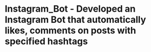 # Instagram_Bot - Developed an Instagram Bot that automatically likes, comments on posts with specified hashtags
